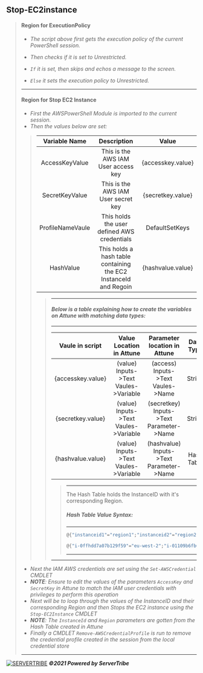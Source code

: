 ## **Stop-EC2instance**
> #### **Region for ExecutionPolicy**
> - *The script above first gets the execution policy of the current PowerShell session.*
> 
> - *Then checks if it is set to Unrestricted.*
> 
> - *`If` it is set, then skips and echos a message to the screen.*
>
> - *`Else` it sets the execution policy to Unrestricted.*
> ---
> #### **Region for Stop EC2 Instance**
> 
> - *First the AWSPowerShell Module is imported to the current session.*
> - *Then the values below are set:*
>
> > | Variable Name | Description | Value |
> > | :----: | :----: | :---: |
> > | AccessKeyValue | This is the AWS IAM User access key | {accesskey.value} |
> > | SecretKeyValue | This is the AWS IAM User secret key | {secretkey.value} |
> > | ProfileNameVaule | This holds the user defined AWS credentials | DefaultSetKeys |
> > | HashValue | This holds a hash table containing the EC2 InstanceId and Regoin | {hashvalue.value} |
> > > ---
> > > #### *Below is a table explaining how to create the variables on Attune with matching data types:*
> > > ---
> > > | Vaule in script | Value Location in Attune | Parameter location in Attune| Data Type | Example |
> > > | :----: | :---: | :---: | :---: | :---: |
> > > | {accesskey.value} | (value) Inputs->Text Vaules->Variable | (access) Inputs->Text Vaules->Name | String | HKOPUHIVJOQQN3YNLCIL |
> > > | {secretkey.value} | (value) Inputs->Text Vaules->Variable | (secretkey) Inputs->Text Parameter->Name | String | MJYj7oBcNMTe+R+TTIWdQqXLYcttQ8IOwh1O9zH5 | 
> > > | {hashvalue.value} | (value) Inputs->Text Vaules->Variable | (hashvalue) Inputs->Text Parameter->Name | Hash Table | @{"i-0ffhdd7a07b129f59"="eu-west-2";"i-01109b6fb6b9d30fe"="eu-west-1"} |
> > > > ---
> > > > The Hash Table holds the InstanceID with it's corresponding Region.
> > > > ##### *Hash Table Value Syntax:*
> > > > ---
> > > > ```powershell
> > > > @{"instanceid1"="region1";"instanceid2"="region2"}
> > > > ```
> > > > ```powershell
> > > > @{"i-0ffhdd7a07b129f59"="eu-west-2";"i-01109b6fb6b9d30fe"="eu-west-1"}
> > > > ```
> > > > ---
> > > ---
> - *Next the IAM AWS credentials are set using the `Set-AWSCredential` CMDLET*
> - *__NOTE__: Ensure to edit the values of the parameters `AccessKey` and `SecretKey` in Attune to match the IAM user credentials with privileges to perform this operation*
> - *Next will be to loop through the values of the InstanceID and their corresponding Region and then Stops the EC2 instance using the `Stop-EC2Instance` CMDLET*
> - *__NOTE__: The `InstanceId` and `Region` parameters are gotten from the Hash Table created in Attune*
> - *Finally a CMDLET `Remove-AWSCredentialProfile` is run to remove the credential profile created in the session from the local credential store*
> ---
[![SERVERTRIBE](https://www.servertribe.com/wp-content/themes/mars/assets/images/attune_logo.svg)](https://www.servertribe.com/)
***&copy;2021 Powered by ServerTribe***
